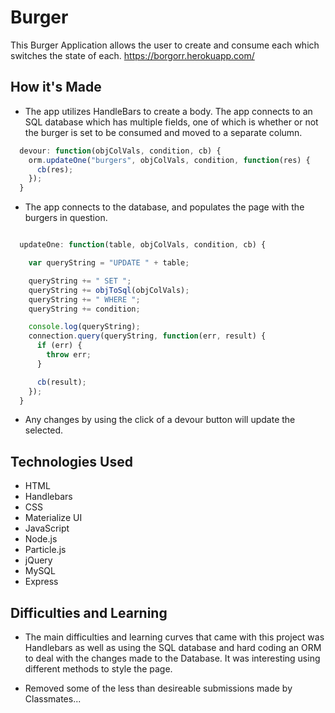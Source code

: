 # Burger

This Burger Application allows the user to create and consume each which switches the state of each.
https://borgorr.herokuapp.com/
## How it's Made

- The app utilizes HandleBars to create a body. The app connects to an SQL database which has multiple fields, one of which is whether or not the burger is set to be consumed and moved to a separate column.

```javascript
  devour: function(objColVals, condition, cb) {
    orm.updateOne("burgers", objColVals, condition, function(res) {
      cb(res);
    });
  }
```

- The app connects to the database, and populates the page with the burgers in question.

```javascript

  updateOne: function(table, objColVals, condition, cb) {

    var queryString = "UPDATE " + table;

    queryString += " SET ";
    queryString += objToSql(objColVals);
    queryString += " WHERE ";
    queryString += condition;

    console.log(queryString);
    connection.query(queryString, function(err, result) {
      if (err) {
        throw err;
      }

      cb(result);
    });
  }
```

- Any changes by using the click of a devour button will update the selected.

## Technologies Used

- HTML
- Handlebars
- CSS
- Materialize UI
- JavaScript
- Node.js
- Particle.js
- jQuery
- MySQL
- Express

## Difficulties and Learning

- The main difficulties and learning curves that came with this project was Handlebars as well as using the SQL database and hard coding an ORM to deal with the changes made to the Database. It was interesting using different methods to style the page.

- Removed some of the less than desireable submissions made by Classmates...
